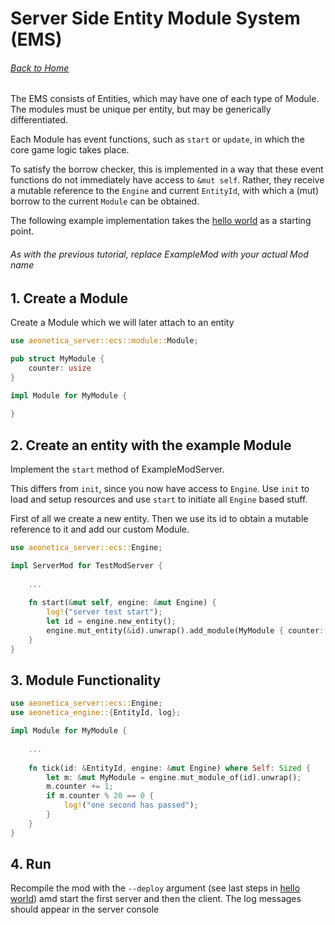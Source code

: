 # Server Side Entity Module System (EMS)

###### [Back to Home](README.md)

The EMS consists of Entities, which may have one of each type of Module.
The modules must be unique per entity, but may be generically differentiated.

Each Module has event functions, such as `start` or `update`, in which the core game
logic takes place.

To satisfy the borrow checker, this is implemented in a way that these event functions
do not immediately have access to `&mut self`. Rather, they receive a mutable reference
to the `Engine` and current `EntityId`, with which a (mut) borrow to the current `Module`
can be obtained.

The following example implementation takes the [hello world](hello_world.md) as a starting point.

###### As with the previous tutorial, replace ExampleMod with your actual Mod name

## 1. Create a Module
Create a Module which we will later attach to an entity
```rs
use aeonetica_server::ecs::module::Module;

pub struct MyModule {
    counter: usize
}

impl Module for MyModule {
    
}
```

## 2. Create an entity with the example Module
Implement the `start` method of ExampleModServer. 

This differs from `init`, 
since you now have access to `Engine`. Use `init` to load and setup resources and use `start`
to initiate all `Engine` based stuff.

First of all we create a new entity. Then we use its id to obtain a mutable 
reference to it and add our custom Module.

```rs
use aeonetica_server::ecs::Engine;

impl ServerMod for TestModServer {
    
    ...
    
    fn start(&mut self, engine: &mut Engine) {
        log!("server test start");
        let id = engine.new_entity();
        engine.mut_entity(&id).unwrap().add_module(MyModule { counter: 0 });
    }
}
```

## 3. Module Functionality
```rs
use aeonetica_server::ecs::Engine;
use aeonetica_engine::{EntityId, log};

impl Module for MyModule {
    
    ...
    
    fn tick(id: &EntityId, engine: &mut Engine) where Self: Sized {
        let m: &mut MyModule = engine.mut_module_of(id).unwrap();
        m.counter += 1;
        if m.counter % 20 == 0 {
            log!("one second has passed");
        }
    }
}
```

## 4. Run
Recompile the mod with the `--deploy` argument (see last steps in [hello world](hello_world.md))
amd start the first server and then the client. The log messages should appear in the server console